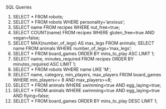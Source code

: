 SQL Queries

1. SELECT * FROM robots;
2. SELECT * FROM robots WHERE personality=’anxious’;
3. SELECT name FROM recipes WHERE nut_free=true;
4. SELECT COUNT(name) FROM recipes WHERE gluten_free=true AND vegan=false;
5. SELECT MAX(number_of_legs) AS max_legs FROM animals;
  SELECT name FROM animals WHERE number_of_legs=’max_legs’;
6. SELECT * FROM board_games ORDER BY mins_to_play ASC LIMIT 1;
7. SELECT name, minutes_required FROM recipes ORDER BY minutes_required ASC LIMIT 1;
8. SELECT * FROM robots WHERE name LIKE 'M';
9. SELECT name, category, min_players, max_players FROM board_games WHERE min_players<= 8 AND max_players>=8;
10. SELECT * FROM animals WHERE swimming=true AND egg_laying=true;
11. SELECT * FROM animals WHERE swimming=true AND egg_laying=true AND flying=false;
12. SELECT * FROM board_games ORDER BY mins_to_play DESC LIMIT 1;


